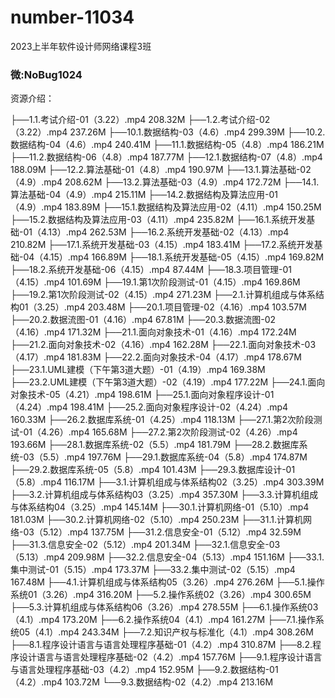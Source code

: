# number-11034
2023上半年软件设计师网络课程3班
### 微:NoBug1024 

资源介绍：

├──1.1.考试介绍-01（3.22）.mp4 208.32M
├──1.2.考试介绍-02（3.22）.mp4 237.26M
├──10.1.数据结构-03（4.6）.mp4 299.39M
├──10.2.数据结构-04（4.6）.mp4 240.41M
├──11.1.数据结构-05（4.8）.mp4 186.21M
├──11.2.数据结构-06（4.8）.mp4 187.77M
├──12.1.数据结构-07（4.8）.mp4 188.09M
├──12.2.算法基础-01（4.8）.mp4 190.97M
├──13.1.算法基础-02（4.9）.mp4 208.62M
├──13.2.算法基础-03（4.9）.mp4 172.72M
├──14.1.算法基础-04（4.9）.mp4 215.11M
├──14.2.数据结构及算法应用-01（4.9）.mp4 183.89M
├──15.1.数据结构及算法应用-02（4.11）.mp4 150.25M
├──15.2.数据结构及算法应用-03（4.11）.mp4 235.82M
├──16.1.系统开发基础-01（4.13）.mp4 262.53M
├──16.2.系统开发基础-02（4.13）.mp4 210.82M
├──17.1.系统开发基础-03（4.15）.mp4 183.41M
├──17.2.系统开发基础-04（4.15）.mp4 166.89M
├──18.1.系统开发基础-05（4.15）.mp4 169.82M
├──18.2.系统开发基础-06（4.15）.mp4 87.44M
├──18.3.项目管理-01（4.15）.mp4 101.69M
├──19.1.第1次阶段测试-01（4.15）.mp4 169.86M
├──19.2.第1次阶段测试-02（4.15）.mp4 271.23M
├──2.1.计算机组成与体系结构01（3.25）.mp4 203.48M
├──20.1.项目管理-02（4.16）.mp4 103.57M
├──20.2.数据流图-01（4.16）.mp4 67.81M
├──20.3.数据流图-02（4.16）.mp4 171.32M
├──21.1.面向对象技术-01（4.16）.mp4 172.24M
├──21.2.面向对象技术-02（4.16）.mp4 162.28M
├──22.1.面向对象技术-03（4.17）.mp4 181.83M
├──22.2.面向对象技术-04（4.17）.mp4 178.67M
├──23.1.UML建模（下午第3道大题）-01（4.19）.mp4 169.38M
├──23.2.UML建模（下午第3道大题）-02（4.19）.mp4 177.22M
├──24.1.面向对象技术-05（4.21）.mp4 198.61M
├──25.1.面向对象程序设计-01（4.24）.mp4 198.41M
├──25.2.面向对象程序设计-02（4.24）.mp4 160.33M
├──26.2.数据库系统-01（4.25）.mp4 118.13M
├──27.1.第2次阶段测试-01（4.26）.mp4 165.68M
├──27.2.第2次阶段测试-02（4.26）.mp4 193.66M
├──28.1.数据库系统-02（5.5）.mp4 181.79M
├──28.2.数据库系统-03（5.5）.mp4 197.76M
├──29.1.数据库系统-04（5.8）.mp4 174.87M
├──29.2.数据库系统-05（5.8）.mp4 101.43M
├──29.3.数据库设计-01（5.8）.mp4 116.17M
├──3.1.计算机组成与体系结构02（3.25）.mp4 303.39M
├──3.2.计算机组成与体系结构03（3.25）.mp4 357.30M
├──3.3.计算机组成与体系结构04（3.25）.mp4 145.14M
├──30.1.计算机网络-01（5.10）.mp4 181.03M
├──30.2.计算机网络-02（5.10）.mp4 250.23M
├──31.1.计算机网络-03（5.12）.mp4 137.75M
├──31.2.信息安全-01（5.12）.mp4 32.59M
├──31.3.信息安全-02（5.12）.mp4 201.34M
├──32.1.信息安全-03（5.13）.mp4 209.98M
├──32.2.信息安全-04（5.13）.mp4 151.16M
├──33.1.集中测试-01（5.15）.mp4 173.37M
├──33.2.集中测试-02（5.15）.mp4 167.48M
├──4.1.计算机组成与体系结构05（3.26）.mp4 276.26M
├──5.1.操作系统01（3.26）.mp4 316.20M
├──5.2.操作系统02（3.26）.mp4 300.65M
├──5.3.计算机组成与体系结构06（3.26）.mp4 278.55M
├──6.1.操作系统03（4.1）.mp4 173.20M
├──6.2.操作系统04（4.1）.mp4 161.27M
├──7.1.操作系统05（4.1）.mp4 243.34M
├──7.2.知识产权与标准化（4.1）.mp4 308.26M
├──8.1.程序设计语言与语言处理程序基础-01（4.2）.mp4 310.87M
├──8.2.程序设计语言与语言处理程序基础-02（4.2）.mp4 157.76M
├──9.1.程序设计语言与语言处理程序基础-03（4.2）.mp4 152.95M
├──9.2.数据结构-01（4.2）.mp4 103.72M
└──9.3.数据结构-02（4.2）.mp4 213.16M

